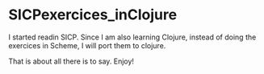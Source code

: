 SICPexercices_inClojure
=======================

I started readin SICP. Since I am also learning Clojure, instead of doing the exercices in Scheme, I will port them to clojure.

That is about all there is to say.
Enjoy!